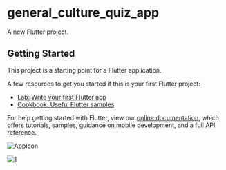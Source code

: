 # general_culture_quiz_app

A new Flutter project.

## Getting Started

This project is a starting point for a Flutter application.

A few resources to get you started if this is your first Flutter project:

- [Lab: Write your first Flutter app](https://flutter.dev/docs/get-started/codelab)
- [Cookbook: Useful Flutter samples](https://flutter.dev/docs/cookbook)

For help getting started with Flutter, view our
[online documentation](https://flutter.dev/docs), which offers tutorials,
samples, guidance on mobile development, and a full API reference.


![AppIcon](https://user-images.githubusercontent.com/98317639/185251678-f03e850c-e89b-4b1a-a484-190341a55920.png)

![1](https://user-images.githubusercontent.com/98317639/185251696-2c199864-18d9-4a5d-b385-f11acc6899db.PNG)

